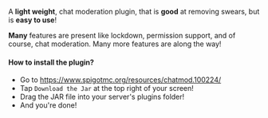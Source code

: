 A **light weight**, chat moderation plugin, that is **good** at removing swears, but is **easy to use**!

**Many** features are present like lockdown, permission support, and of course, chat moderation. Many more features are along the way!

#### How to install the plugin?
* Go to https://www.spigotmc.org/resources/chatmod.100224/
* Tap `Download the Jar` at the top right of your screen!
* Drag the JAR file into your server's plugins folder!
* And you're done!